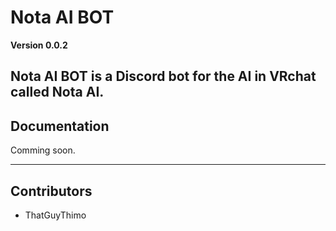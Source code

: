 # Nota AI BOT

**Version 0.0.2**

Nota AI BOT is a Discord bot for the AI in VRchat called Nota AI.
---
## Documentation
Comming soon.

---
## Contributors

- ThatGuyThimo
